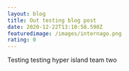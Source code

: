 ```yaml
---
layout: blog
title: Out testing blog post
date: 2020-12-22T13:10:58.590Z
featuredimage: /images/internago.png
rating: 0
---
```

Testing testing hyper island team two